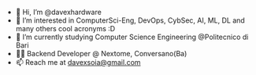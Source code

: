 - 👋 Hi, I’m @davexhardware
- 👀 I’m interested in ComputerSci-Eng, DevOps, CybSec, AI, ML, DL and many others cool acronyms :D
- 🌱 I’m currently studying Computer Science Engineering @Politecnico di Bari
- 👨‍💻 Backend Developer @ Nextome, Conversano(Ba)
- 📫 Reach me at davexsoia@gmail.com

